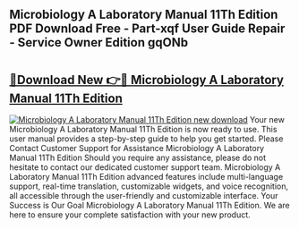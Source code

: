 ## Microbiology A Laboratory Manual 11Th Edition PDF Download Free - Part-xqf User Guide Repair - Service Owner Edition gqONb

# <h2><a href="http://bc98126.oget.top/?id=Microbiology+A+Laboratory+Manual+11Th+Edition">🔗Download New 👉🔴 Microbiology A Laboratory Manual 11Th Edition</a></h2>

[![Microbiology A Laboratory Manual 11Th Edition new download](https://i.imgur.com/5g1atiW.png)](http://bc98126.oget.top/?id=Microbiology+A+Laboratory+Manual+11Th+Edition)
Your new Microbiology A Laboratory Manual 11Th Edition is now ready to use. This user manual provides a step-by-step guide to help you get started. Please Contact Customer Support for Assistance Microbiology A Laboratory Manual 11Th Edition Should you require any assistance, please do not hesitate to contact our dedicated customer support team. Microbiology A Laboratory Manual 11Th Edition advanced features include multi-language support, real-time translation, customizable widgets, and voice recognition, all accessible through the user-friendly and customizable interface. Your Success is Our Goal Microbiology A Laboratory Manual 11Th Edition. We are here to ensure your complete satisfaction with your new product.

